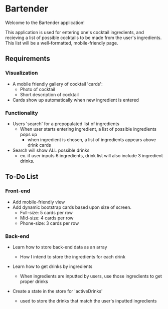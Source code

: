 # Bartender

Welcome to the Bartender application!

This application is used for entering one's cocktail ingredients, and recieving a list of possible cocktails to be made from the user's ingredients. 
This list will be a well-formatted, mobile-friendly page.

## Requirements

### Visualization

- A mobile friendly gallery of cocktail 'cards':
  - Photo of cocktail
  - Short description of cocktail
- Cards show up automatically when new ingredient is entered

### Functionality
- Users 'search' for a prepopulated list of ingredients
  - When user starts entering ingredient, a list of possible ingredients pops up
    - when ingredient is chosen, a list of ingredients appears above drink cards
- Search will show ALL possible drinks
  - ex. if user inputs 6 ingredients, drink list will also include 3 ingredient drinks.

## To-Do List

### Front-end
- Add mobile-friendly view
- Add dynamic bootstrap cards based upon size of screen.
  - Full-size: 5 cards per row
  - Mid-size: 4 cards per row
  - Phone-size: 3 cards per row

### Back-end
- Learn how to store back-end data as an array
  - How I intend to store the ingredients for each drink

- Learn how to get drinks by ingredients
  - When ingredients are inputted by users, use those ingredients to get proper drinks

- Create a state in the store for 'activeDrinks'
  - used to store the drinks that match the user's inputted ingredients